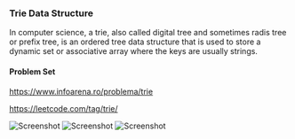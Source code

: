 ### Trie Data Structure

In computer science, a trie, also called digital tree and sometimes radis tree or prefix tree, is an ordered tree data
structure that is used to store a dynamic set or associative array where the keys are usually strings.

#### Problem Set
https://www.infoarena.ro/problema/trie

https://leetcode.com/tag/trie/

![Screenshot](http://www.codeproject.com/KB/recipes/PhoneDirectory/Trie.jpg)
![Screenshot](http://www.danvk.org/wp/wp-content/uploads/2007/02/bubbles-lines.png)
![Screenshot](http://i2.wp.com/francescodifusco.files.wordpress.com/2012/06/trieadt.png?w=584)
